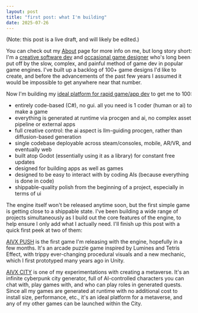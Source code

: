 ```yaml
---
layout: post
title: "first post: what I'm building"
date: 2025-07-26
---
```


(Note: this post is a live draft, and will likely be edited.)

You can check out my [About](/about/) page for more info on me, but long story short: I'm a [creative software dev](https://nevercenter.com) and [occasional game designer](https://www.metacritic.com/game/shibuya/) who's long been put off by the slow, complex, and painful method of game dev in popular game engines. I've built up a backlog of 100+ game designs I'd like to create, and before the advancements of the past few years I assumed it would be impossible to get anywhere near that number.

Now I'm building my [ideal platform for rapid game/app dev](/engine/) to get me to 100: 
- entirely code-based (C#), no gui. all you need is 1 coder (human or ai) to make a game
- everything is generated at runtime via procgen and ai, no complex asset pipeline or external apps
- full creative control: the ai aspect is llm-guiding procgen, rather than diffusion-based generation
- single codebase deployable across steam/consoles, mobile, AR/VR, and eventually web
- built atop Godot (essentially using it as a library) for constant free updates
- designed for building apps as well as games
- designed to be easy to interact with by coding AIs (because everything is done in code)
- shippable-quality polish from the beginning of a project, especially in terms of ui

The engine itself won't be released anytime soon, but the first simple game is getting close to a shippable state. I've been building a wide range of projects simultaneously as I build out the core features of the engine, to help ensure I only add what I actually need. I'll finish up this post with a quick first peek at two of them:

[AIVX PUSH](/push/) is the first game I'm releasing with the engine, hopefully in a few months. It's an arcade puzzle game inspired by Lumines and Tetris Effect, with trippy ever-changing procedural visuals and a new mechanic, which I first prototyped many years ago in Unity.

[AIVX CITY](/city/) is one of my experimentations with creating a metaverse. It's an infinite cyberpunk city generator, full of AI-controlled characters you can chat with, play games with, and who can play roles in generated quests. Since all my games are generated at runtime with no additional cost to install size, performance, etc., it's an ideal platform for a metaverse, and any of my other games can be launched within the City.

